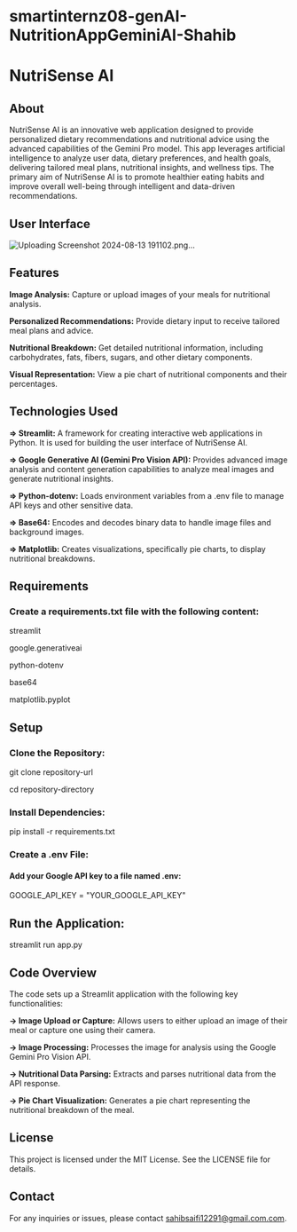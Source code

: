 # smartinternz08-genAI-NutritionAppGeminiAI-Shahib

# NutriSense AI
## About
NutriSense AI is an innovative web application designed to provide personalized dietary recommendations and nutritional advice using the advanced capabilities of the Gemini Pro model. This app leverages artificial intelligence to analyze user data, dietary preferences, and health goals, delivering tailored meal plans, nutritional insights, and wellness tips. The primary aim of NutriSense AI is to promote healthier eating habits and improve overall well-being through intelligent and data-driven recommendations.
## User Interface
![Uploading Screenshot 2024-08-13 191102.png…]()

## Features
**Image Analysis:** Capture or upload images of your meals for nutritional analysis.

**Personalized Recommendations:** Provide dietary input to receive tailored meal plans and advice.

**Nutritional Breakdown:** Get detailed nutritional information, including carbohydrates, fats, fibers, sugars, and other dietary components.

**Visual Representation:** View a pie chart of nutritional components and their percentages.

## Technologies Used

**=> Streamlit:** A framework for creating interactive web applications in Python. It is used for building the user interface of NutriSense AI.

**=> Google Generative AI (Gemini Pro Vision API):** Provides advanced image analysis and content generation capabilities to analyze meal images and generate nutritional insights.

**=> Python-dotenv:** Loads environment variables from a .env file to manage API keys and other sensitive data.

**=> Base64:** Encodes and decodes binary data to handle image files and background images.

**=> Matplotlib:** Creates visualizations, specifically pie charts, to display nutritional breakdowns.


## Requirements
### Create a requirements.txt file with the following content:
streamlit

google.generativeai

python-dotenv

base64

matplotlib.pyplot

## Setup
### Clone the Repository:
git clone repository-url

cd repository-directory

### Install Dependencies:
pip install -r requirements.txt

### Create a .env File:
#### Add your Google API key to a file named .env:
GOOGLE_API_KEY = "YOUR_GOOGLE_API_KEY"

## Run the Application:
streamlit run app.py


## Code Overview
The code sets up a Streamlit application with the following key functionalities:

**-> Image Upload or Capture:** Allows users to either upload an image of their meal or capture one using their camera.

**-> Image Processing:** Processes the image for analysis using the Google Gemini Pro Vision API.

**-> Nutritional Data Parsing:** Extracts and parses nutritional data from the API response.

**-> Pie Chart Visualization:** Generates a pie chart representing the nutritional breakdown of the meal.


## License
This project is licensed under the MIT License. See the LICENSE file for details.

## Contact
For any inquiries or issues, please contact sahibsaifi12291@gmail.com.com.
